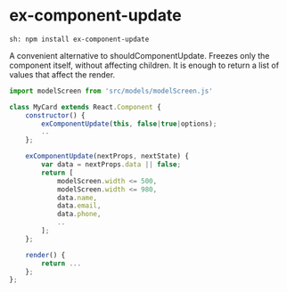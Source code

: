 # ex-component-update

```
sh: npm install ex-component-update
```
A convenient alternative to shouldComponentUpdate. Freezes only the component itself, without affecting children. It is enough to return a list of values that affect the render.


```js
import modelScreen from 'src/models/modelScreen.js'

class MyCard extends React.Component {
    constructor() {
        exComponentUpdate(this, false|true|options);
        ..
    };

    exComponentUpdate(nextProps, nextState) {
        var data = nextProps.data || false;
        return [
            modelScreen.width <= 500,
            modelScreen.width <= 980,
            data.name,
            data.email,
            data.phone,
            ..
        ];
    };

    render() {
        return ...
    };
};

```
